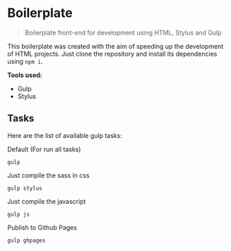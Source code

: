 # Boilerplate
> Boilerplate front-end for development using HTML, Stylus and Gulp

This boilerplate was created with the aim of speeding up the development of HTML projects. Just clone the repository and install its dependencies using `npm i`.


**Tools used:**
- Gulp
- Stylus

## Tasks
Here are the list of available gulp tasks:


Default (For run all tasks)
```
gulp
```


Just compile the sass in css
```
gulp stylus
```


Just compile the javascript
```
gulp js
```



Publish to Github Pages
```
gulp ghpages
```

